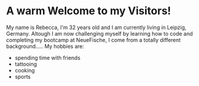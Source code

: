 # A warm Welcome to my Visitors!

My name is Rebecca, I'm 32 years old and I am currently living in Leipzig, Germany. Altough I am now challenging myself by learning how to code and completing my bootcamp at NeueFische, I come from a totally different background.....
My hobbies are:
- spending time with friends
- tattooing
- cooking
- sports
  



